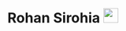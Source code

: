 # Rohan Sirohia&nbsp;<img src="https://s7.gifyu.com/images/giphy1c9c64dd1b57354c.gif" width="30px">
